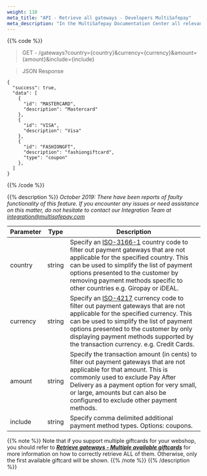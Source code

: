 ```yaml
---
weight: 110
meta_title: "API - Retrieve all gateways - Developers MultiSafepay"
meta_description: "In the MultiSafepay Documentation Center all relevant information regarding our Plugins and API. As well as Support pages for Payment Method, Tools and General Questions. You can also find the contact details of our Support Team and Integration Team."
---
```

{{% code %}}
> GET - /gateways?country={country}&currency={currency}&amount={amount}&include={include}

> JSON Response

```shell
{
  "success": true,
  "data": [
    {
      "id": "MASTERCARD",
      "description": "Mastercard"
    },
    {
      "id": "VISA",
      "description": "Visa"
    },
    {
      "id": "FASHIONGFT",
      "description": "fashiongiftcard",
      "type": "coupon"
    }, 
  ]
}
```
{{% /code %}}

{{% description %}}
_October 2019: There have been reports of faulty functionality of this feature. If you encounter any issues or need assistance on this matter, do not hesitate to contact our Integration Team at <integration@multisafepay.com>_

| Parameter           | Type   | Description |
|---------------------|--------|-------------|
| country             | string | Specify an [ISO-3166-1](https://www.iso.org/iso-3166-country-codes.html) country code to filter out payment gateways that are not applicable for the specified country. This can be used to simplify the list of payment options presented to the customer by removing payment methods specific to other countries e.g. Giropay or iDEAL. |
| currency            | string | Specify an [ISO-4217](https://www.iso.org/iso-4217-currency-codes.html) currency code to filter out payment gateways that are not applicable for the specified currency. This can be used to simplify the list of payment options presented to the customer by only displaying payment methods supported by the transaction currency. e.g. Credit Cards. |
| amount              | string | Specify the transaction amount (in cents) to filter out payment gateways that are not applicable for that amount. This is commonly used to exclude Pay After Delivery as a payment option for very small, or large, amounts but can also be configured to exclude other payment methods. |
| include             | string | Specify comma delimited additional payment method types. Options: coupons. |

{{% note %}}
Note that if you support multiple giftcards for your webshop, you should refer to _**[Retrieve gateways - Multiple available giftcards](#retrieve-gateways-multiple-available-giftcards)**_ for more information on how to correctly retrieve ALL of them. Otherwise, only the first available giftcard will be shown.
{{% /note %}}
{{% /description %}}